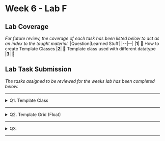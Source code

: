 # Week 6 - Lab F

## Lab Coverage
*For future review, the coverage of each task has been listed below to act as an index to the taught material.*
|Question|Learned Stuff|
|--|--|
|**1**| 🤔 How to create Template Classes
|**2**| 🤔 Template class used with different datatype
|**3**| 🤔 

## Lab Task Submission
*The tasks assigned to be reviewed for the weeks lab has been completed below.*

----

<details> <!-- Question 1 -->
  <summary> Q1. Template Class </summary>

## Question:
You are going to turn the Grid class into a template class so that we can store any type of number, e.g. float, int, double, into our 2D grid array.

<details>
	<summary>Before</summary>

### Main.cpp
```c++
#include <iostream>
#include "Grid.h"
using namespace std;

int main(int argn, char* argv[])
{
	Grid grid;
	grid.LoadGrid("Grid1.txt");
	grid.SaveGrid("OutGrid.txt");

	system("pause");
}
```
### Grid.cpp
```c++
#include "Grid.h"
#include "iostream"
#include "fstream"
using namespace std;

Grid::Grid()
{
}

Grid::~Grid()
{
}

void Grid::LoadGrid(const char filename[])
{
    ifstream fin(filename, ios::in);
    if (!fin) {
        cerr << "Error: Unable to open the input file.\n";
        return;
    }
    for (int i = 0; i < m_size; i++) {
        for (int j = 0; j < m_size; j++) {
            fin >> ws; // Skip whitespace characters, including spaces
            if (!(fin >> m_grid[i][j])) {
                cerr << "Error: Failed to read integer from file.\n";
                return;
            }
        }
    }
    fin.close();
}

void Grid::SaveGrid(const char filename[])
{
    ofstream fout(filename, ios::out);
    if (!fout)
    {
        cerr << "Error: Unable to open the output file.\n";
        return;
    }
    for (int i = 0; i < m_size; i++) {
        for (int j = 0; j < m_size; j++) {
            fout << m_grid[i][j] << " ";
        }
        fout << endl;
    }
    fout.close();
    cout << "Grid saved to: " << filename << endl;
}
```
### Grid.h
```c++
#pragma once

class Grid
{
public:
	Grid();
	~Grid();

	void LoadGrid(const char filename[]);
	void SaveGrid(const char filename[]);

private:
	static const int m_size = 9;
	int m_grid[m_size][m_size];
};
```
</details>
<details>
	<summary>After</summary>
	
### Main.cpp
```c++
#include <iostream>
#include "Grid.h"
using namespace std;

int main(int argn, char* argv[])
{
	Grid<int> grid;
	grid.LoadGrid("Grid1.txt");
	grid.SaveGrid("OutGrid.txt");

	system("pause");
}
```
### Grid.cpp
N/A
### Grid.h
```c++
#pragma once

#include <iostream>
#include <fstream>

using namespace std;

template<class T>
class Grid
{
public:
	void LoadGrid(const char filename[]) 
    {
        ifstream fin(filename, ios::in);
        if (!fin) {
            cerr << "Error: Unable to open the input file.\n";
            return;
        }
        for (int i = 0; i < m_size; i++) {
            for (int j = 0; j < m_size; j++) {
                fin >> ws; // Skip whitespace characters, including spaces
                if (!(fin >> m_grid[i][j])) {
                    cerr << "Error: Failed to read integer from file.\n";
                    return;
                }
            }
        }
        fin.close();
    }
	void SaveGrid(const char filename[])
	{
        ofstream fout(filename, ios::out);
        if (!fout)
        {
            cerr << "Error: Unable to open the output file.\n";
            return;
        }
        for (int i = 0; i < m_size; i++) {
            for (int j = 0; j < m_size; j++) {
                fout << m_grid[i][j] << " ";
            }
            fout << endl;
        }
        fout.close();
	}

private:
	static const int m_size = 9;
	T m_grid[m_size][m_size];
};
```
</details>

## Changes
- Moved methods and references from source file to header file.
- Changed the header file class to a Template class.

**Grid.h**
```diff
+ template<class T>
class Grid
{
...
}
```
- Changed the grid variable to use the template properly.

**Main.cpp**
```diff
int main (int, char**) {
- 	Grid grid;
+ 	Grid<int> grid;
	grid.LoadGrid("Grid1.txt");
	grid.SaveGrid("OutGrid.txt");
	return 0;
}
```

**Grid.h**
```diff
private:
	static const int m_size = 9;
-	int m_grid[m_size][m_size];
+	T m_grid[m_size][m_size];
```
</details>

----

<details> <!-- Question 2 -->
  <summary> Q2. Template Grid (Float) </summary>

## Question:
Change the code in `main()` so that you can store `float` values instead of `int` values, i.e. `Grid<float> grid`

Change some of the values in the `Grid1.txt` to floating point values and you should see the output is now correct.
## Solution:
**Main.cpp**
```c++
int main (int, char**)
{
	Grid<float> grid;
	grid.LoadGrid("Grid1.txt");
	grid.SaveGrid("OutGrid.txt");

	return 0;
}
```
**Grid1.txt**
```
1.1 2 3 4 5 6 7 8 9
2 3 4 5 6 7 8 9 1.1
3 4 5 6 7 8 9 1.1 2
4 5 6 7 8 9 1.1 2 3
5 6 7 8 9 1.1 2 3 4
6 7 8 9 1.1 2 3 4 5
7 8 9 1.1 2 3 4 5 6
8 9 1.1 2 3 4 5 6 7
9 1.1 2 3 4 5 6 7 8
```
**OutGrid.txt**
```
1.1 2 3 4 5 6 7 8 9 
2 3 4 5 6 7 8 9 1.1 
3 4 5 6 7 8 9 1.1 2 
4 5 6 7 8 9 1.1 2 3 
5 6 7 8 9 1.1 2 3 4 
6 7 8 9 1.1 2 3 4 5 
7 8 9 1.1 2 3 4 5 6 
8 9 1.1 2 3 4 5 6 7 
9 1.1 2 3 4 5 6 7 8 
```
## Debugger:
![image](https://github.com/TheOtherRealMesteven/Lab-Book/assets/115008465/234b37e6-5c70-4687-9554-05ca3f6b35e2)

</details>

----

<details> <!-- Question 3 -->
  <summary> Q3. </summary>

## Question:

## Solution:
```c++
```
## Test data:
n/a
## Sample output:
n/a
## Reflection:

</details>

----
